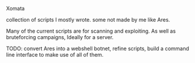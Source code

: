 Xomata

collection of scripts I mostly wrote.
some not made by me like Ares.

Many of the current scripts are for scanning and exploiting. As well as bruteforcing campaigns, Ideally for a server.

TODO: convert Ares into a webshell botnet, refine scripts, build a command line interface to make use of all of them.


